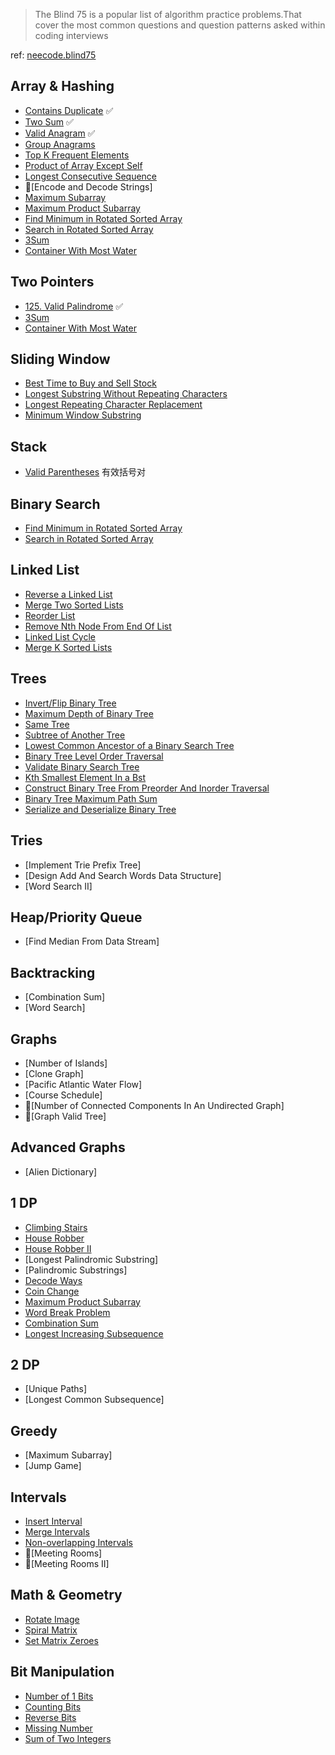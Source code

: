 > The Blind 75 is a popular list of algorithm practice problems.That cover the most common questions and question patterns asked within coding interviews

ref: [neecode.blind75](https://neetcode.io/practice)

## Array & Hashing

- [Contains Duplicate](https://leetcode.com/problems/contains-duplicate/) ✅
- [Two Sum](https://leetcode.com/problems/two-sum/) ✅
- [Valid Anagram](https://leetcode.com/problems/valid-anagram/) ✅
- [Group Anagrams](https://leetcode.com/problems/group-anagrams/)
- [Top K Frequent Elements](https://leetcode.com/problems/top-k-frequent-elements/)
- [Product of Array Except Self](https://leetcode.com/problems/product-of-array-except-self/)
- [Longest Consecutive Sequence](https://leetcode.com/problems/longest-consecutive-sequence/)
- 🔐[Encode and Decode Strings]
- [Maximum Subarray](https://leetcode.com/problems/maximum-subarray/)
- [Maximum Product Subarray](https://leetcode.com/problems/maximum-product-subarray/)
- [Find Minimum in Rotated Sorted Array](https://leetcode.com/problems/find-minimum-in-rotated-sorted-array/)
- [Search in Rotated Sorted Array](https://leetcode.com/problems/search-in-rotated-sorted-array/)
- [3Sum](https://leetcode.com/problems/3sum/)
- [Container With Most Water](https://leetcode.com/problems/container-with-most-water/)

## Two Pointers

- [125. Valid Palindrome](https://leetcode.com/problems/valid-palindrome/) ✅
- [3Sum](https://leetcode.com/problems/3sum/)
- [Container With Most Water](https://leetcode.com/problems/container-with-most-water/)

## Sliding Window

- [Best Time to Buy and Sell Stock](https://leetcode.com/problems/best-time-to-buy-and-sell-stock/)
- [Longest Substring Without Repeating Characters](https://leetcode.com/problems/longest-substring-without-repeating-characters/)
- [Longest Repeating Character Replacement](https://leetcode.com/problems/longest-repeating-character-replacement/)
- [Minimum Window Substring](https://leetcode.com/problems/minimum-window-substring/)

## Stack

- [Valid Parentheses](https://leetcode.com/problems/valid-parentheses/) 有效括号对

## Binary Search

- [Find Minimum in Rotated Sorted Array](https://leetcode.com/problems/find-minimum-in-rotated-sorted-array/)
- [Search in Rotated Sorted Array](https://leetcode.com/problems/search-in-rotated-sorted-array/)

## Linked List

- [Reverse a Linked List](https://leetcode.com/problems/reverse-linked-list/)
- [Merge Two Sorted Lists](https://leetcode.com/problems/merge-two-sorted-lists/)
- [Reorder List](https://leetcode.com/problems/reorder-list/)
- [Remove Nth Node From End Of List](https://leetcode.com/problems/remove-nth-node-from-end-of-list/)
- [Linked List Cycle](https://leetcode.com/problems/linked-list-cycle/)
- [Merge K Sorted Lists](https://leetcode.com/problems/merge-k-sorted-lists/)

## Trees

- [Invert/Flip Binary Tree](https://leetcode.com/problems/invert-binary-tree/)
- [Maximum Depth of Binary Tree](https://leetcode.com/problems/maximum-depth-of-binary-tree/)
- [Same Tree](https://leetcode.com/problems/same-tree/)
- [Subtree of Another Tree](https://leetcode.com/problems/subtree-of-another-tree/)
- [Lowest Common Ancestor of a Binary Search Tree](https://leetcode.com/problems/lowest-common-ancestor-of-a-binary-search-tree/)
- [Binary Tree Level Order Traversal](https://leetcode.com/problems/binary-tree-level-order-traversal/)
- [Validate Binary Search Tree](https://leetcode.com/problems/validate-binary-search-tree/)
- [Kth Smallest Element In a Bst](https://leetcode.com/problems/kth-smallest-element-in-a-bst/)
- [Construct Binary Tree From Preorder And Inorder Traversal](https://leetcode.com/problems/construct-binary-tree-from-preorder-and-inorder-traversal/)
- [Binary Tree Maximum Path Sum](https://leetcode.com/problems/binary-tree-maximum-path-sum/)
- [Serialize and Deserialize Binary Tree](https://leetcode.com/problems/serialize-and-deserialize-binary-tree/)

## Tries

- [Implement Trie Prefix Tree]
- [Design Add And Search Words Data Structure]
- [Word Search II]

## Heap/Priority Queue

- [Find Median From Data Stream]

## Backtracking

- [Combination Sum]
- [Word Search]

## Graphs

- [Number of Islands]
- [Clone Graph]
- [Pacific Atlantic Water Flow]
- [Course Schedule]
- 🔐[Number of Connected Components In An Undirected Graph]
- 🔐[Graph Valid Tree]

## Advanced Graphs

- [Alien Dictionary]

## 1 DP

- [Climbing Stairs](https://leetcode.com/problems/climbing-stairs/)
- [House Robber](https://leetcode.com/problems/house-robber/)
- [House Robber II](https://leetcode.com/problems/house-robber-ii/)
- [Longest Palindromic Substring]
- [Palindromic Substrings]
- [Decode Ways](https://leetcode.com/problems/decode-ways/)
- [Coin Change](https://leetcode.com/problems/coin-change/)
- [Maximum Product Subarray](https://leetcode.com/problems/maximum-product-subarray/)
- [Word Break Problem](https://leetcode.com/problems/word-break/)
- [Combination Sum](https://leetcode.com/problems/combination-sum-iv/)
- [Longest Increasing Subsequence](https://leetcode.com/problems/longest-increasing-subsequence/)

## 2 DP

- [Unique Paths]
- [Longest Common Subsequence]

## Greedy

- [Maximum Subarray]
- [Jump Game]

## Intervals

- [Insert Interval](https://leetcode.com/problems/insert-interval/)
- [Merge Intervals](https://leetcode.com/problems/merge-intervals/)
- [Non-overlapping Intervals](https://leetcode.com/problems/non-overlapping-intervals/)
- 🔐[Meeting Rooms]
- 🔐[Meeting Rooms II]

## Math & Geometry

- [Rotate Image](https://leetcode.com/problems/rotate-image/)
- [Spiral Matrix](https://leetcode.com/problems/spiral-matrix/)
- [Set Matrix Zeroes](https://leetcode.com/problems/set-matrix-zeroes/)

## Bit Manipulation

- [Number of 1 Bits](https://leetcode.com/problems/number-of-1-bits/)
- [Counting Bits](https://leetcode.com/problems/counting-bits/)
- [Reverse Bits](https://leetcode.com/problems/reverse-bits/)
- [Missing Number](https://leetcode.com/problems/missing-number/)
- [Sum of Two Integers](https://leetcode.com/problems/sum-of-two-integers/)
